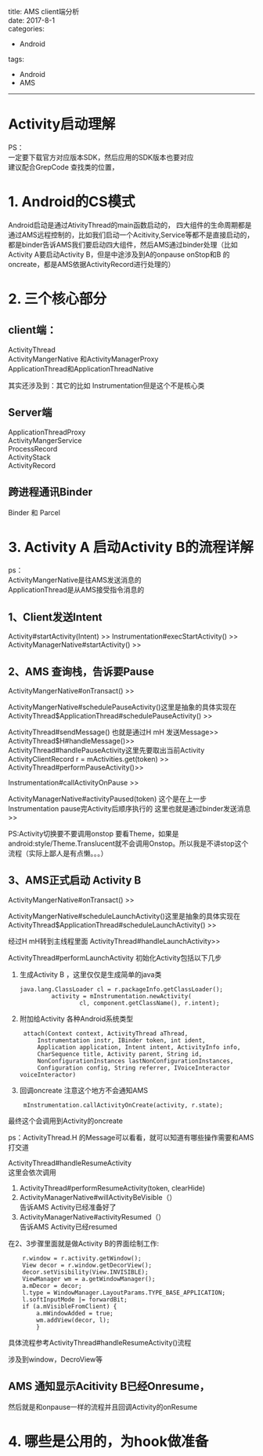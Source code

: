 title: AMS client端分析    
date: 2017-8-1     
categories:    
- Android    
       
       
       
tags:       
- Android    
- AMS    
    
---

# Activity启动理解
PS：  
一定要下载官方对应版本SDK，然后应用的SDK版本也要对应  
建议配合GrepCode 查找类的位置，

# 1. Android的CS模式

Android启动是通过AtivityThread的main函数启动的，
四大组件的生命周期都是通过AMS远程控制的，比如我们启动一个Acitivity,Service等都不是直接启动的，都是binder告诉AMS我们要启动四大组件，然后AMS通过binder处理（比如Activity A要启动Activity B，但是中途涉及到A的onpause  onStop和B 的oncreate，都是AMS依据ActivityRecord进行处理的）

# 2. 三个核心部分
## client端：
ActivityThread  
ActivityMangerNative   和ActivityManagerProxy  
ApplicationThread和ApplicationThreadNative  

其实还涉及到：其它的比如 Instrumentation但是这个不是核心类

## Server端

ApplicationThreadProxy  
ActivityMangerService  
ProcessRecord  
ActivityStack  
ActivityRecord  

## 跨进程通讯Binder
Binder 和 Parcel

# 3. Activity A 启动Activity B的流程详解  

ps：  
ActivityMangerNative是往AMS发送消息的  
ApplicationThread是从AMS接受指令消息的



## 1、Client发送Intent
Activity#startActivity(Intent) >> Instrumentation#execStartActivity()  >>  
ActivityManagerNative#startActivity() >>

## 2、AMS 查询栈，告诉要Pause
ActivityMangerNative#onTransact() >>    

ActivityMangerNative#schedulePauseActivity()这里是抽象的具体实现在
ActivityThread$ApplicationThread#schedulePauseActivity() >>   

ActivityThread#sendMessage() 也就是通过H mH 发送Message>>  
ActivityThread$H#handleMessage()>>    
ActivityThread#handlePauseActivity这里先要取出当前Activity ActivityClientRecord r = mActivities.get(token) >>
ActivityThread#performPauseActivity()>>    

Instrumentation#callActivityOnPause >>

 ActivityManagerNative#activityPaused(token) 这个是在上一步Instrumentation pause完Activity后顺序执行的
 这里也就是通过binder发送消息>>  
 
 
 
 PS:Activity切换要不要调用onstop 要看Theme，如果是android:style/Theme.Translucent就不会调用Onstop。所以我是不讲stop这个流程（实际上鄙人是有点懒。。。）
 ## 3、AMS正式启动 Activity B    
 ActivityMangerNative#onTransact() >>    

ActivityMangerNative#scheduleLaunchActivity()这里是抽象的具体实现在
ActivityThread$ApplicationThread#scheduleLaunchActivity() >>  

经过H mH转到主线程里面
ActivityThread#handleLaunchActivity>> 

ActivityThread#performLaunchActivity
初始化Activity包括以下几步  
1. 生成Activity B ，这里仅仅是生成简单的java类 
 
       java.lang.ClassLoader cl = r.packageInfo.getClassLoader();
                activity = mInstrumentation.newActivity(
                        cl, component.getClassName(), r.intent);  

2. 附加给Activity 各种Android系统类型
 
        attach(Context context, ActivityThread aThread,
            Instrumentation instr, IBinder token, int ident,
            Application application, Intent intent, ActivityInfo info,
            CharSequence title, Activity parent, String id,
            NonConfigurationInstances lastNonConfigurationInstances,
            Configuration config, String referrer, IVoiceInteractor voiceInteractor) 

3. 回调oncreate  注意这个地方不会通知AMS
  
        mInstrumentation.callActivityOnCreate(activity, r.state);  

最终这个会调用到Activity的oncreate



ps：ActivityThread.H 的Message可以看看，就可以知道有哪些操作需要和AMS打交道 



>> 

ActivityThread#handleResumeActivity  
这里会依次调用

1. ActivityThread#performResumeActivity(token, clearHide)   
2. ActivityManagerNative#willActivityBeVisible（）  
告诉AMS Activity已经准备好了   
3. ActivityManagerNative#activityResumed（）  
告诉AMS Activity已经resumed


在2、3步骤里面就是做Activity B的界面绘制工作:
        
        r.window = r.activity.getWindow();
        View decor = r.window.getDecorView();
        decor.setVisibility(View.INVISIBLE);
        ViewManager wm = a.getWindowManager();
        a.mDecor = decor;
        l.type = WindowManager.LayoutParams.TYPE_BASE_APPLICATION;
        l.softInputMode |= forwardBit;
        if (a.mVisibleFromClient) {
            a.mWindowAdded = true;
            wm.addView(decor, l);
            }
            
            
具体流程参考ActivityThread#handleResumeActivity()流程

涉及到window，DecroView等
        




## AMS 通知显示Acitivity B已经Onresume，  
然后就是和onpause一样的流程并且回调Activity的onResume




 
 
 











# 4. 哪些是公用的，为hook做准备








